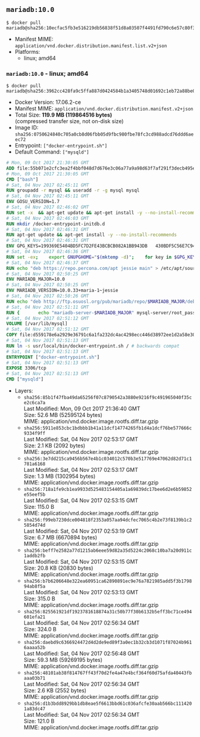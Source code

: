 ## `mariadb:10.0`

```console
$ docker pull mariadb@sha256:10ecfac5fb3e516219db56838f51d8a03507f4491fd790c6e57c80f33bd35e90
```

-	Manifest MIME: `application/vnd.docker.distribution.manifest.list.v2+json`
-	Platforms:
	-	linux; amd64

### `mariadb:10.0` - linux; amd64

```console
$ docker pull mariadb@sha256:3962cc428fa9c5ffa887d0424584b1a3405748d01692c1eb72a88be0a82f8a6c
```

-	Docker Version: 17.06.2-ce
-	Manifest MIME: `application/vnd.docker.distribution.manifest.v2+json`
-	Total Size: **119.9 MB (119864516 bytes)**  
	(compressed transfer size, not on-disk size)
-	Image ID: `sha256:0750624840c705a0cb8d06fbb05d9fbc980fbe78fc3cd988adcd76ddd6aeec72`
-	Entrypoint: `["docker-entrypoint.sh"]`
-	Default Command: `["mysqld"]`

```dockerfile
# Mon, 09 Oct 2017 21:30:05 GMT
ADD file:55b071e2cfc3ea2f4bbf048d7d676e3c06a77a9a98d63f7af291f3decb495ec8 in / 
# Mon, 09 Oct 2017 21:30:05 GMT
CMD ["bash"]
# Sat, 04 Nov 2017 02:45:11 GMT
RUN groupadd -r mysql && useradd -r -g mysql mysql
# Sat, 04 Nov 2017 02:45:11 GMT
ENV GOSU_VERSION=1.7
# Sat, 04 Nov 2017 02:46:02 GMT
RUN set -x 	&& apt-get update && apt-get install -y --no-install-recommends ca-certificates wget && rm -rf /var/lib/apt/lists/* 	&& wget -O /usr/local/bin/gosu "https://github.com/tianon/gosu/releases/download/$GOSU_VERSION/gosu-$(dpkg --print-architecture)" 	&& wget -O /usr/local/bin/gosu.asc "https://github.com/tianon/gosu/releases/download/$GOSU_VERSION/gosu-$(dpkg --print-architecture).asc" 	&& export GNUPGHOME="$(mktemp -d)" 	&& gpg --keyserver ha.pool.sks-keyservers.net --recv-keys B42F6819007F00F88E364FD4036A9C25BF357DD4 	&& gpg --batch --verify /usr/local/bin/gosu.asc /usr/local/bin/gosu 	&& rm -r "$GNUPGHOME" /usr/local/bin/gosu.asc 	&& chmod +x /usr/local/bin/gosu 	&& gosu nobody true 	&& apt-get purge -y --auto-remove ca-certificates wget
# Sat, 04 Nov 2017 02:46:03 GMT
RUN mkdir /docker-entrypoint-initdb.d
# Sat, 04 Nov 2017 02:46:31 GMT
RUN apt-get update && apt-get install -y --no-install-recommends 		apt-transport-https ca-certificates 		pwgen 	&& rm -rf /var/lib/apt/lists/*
# Sat, 04 Nov 2017 02:46:31 GMT
ENV GPG_KEYS=199369E5404BD5FC7D2FE43BCBCB082A1BB943DB 	430BDF5C56E7C94E848EE60C1C4CBDCDCD2EFD2A 	4D1BB29D63D98E422B2113B19334A25F8507EFA5
# Sat, 04 Nov 2017 02:46:36 GMT
RUN set -ex; 	export GNUPGHOME="$(mktemp -d)"; 	for key in $GPG_KEYS; do 		gpg --keyserver ha.pool.sks-keyservers.net --recv-keys "$key"; 	done; 	gpg --export $GPG_KEYS > /etc/apt/trusted.gpg.d/mariadb.gpg; 	rm -r "$GNUPGHOME"; 	apt-key list
# Sat, 04 Nov 2017 02:46:37 GMT
RUN echo "deb https://repo.percona.com/apt jessie main" > /etc/apt/sources.list.d/percona.list 	&& { 		echo 'Package: *'; 		echo 'Pin: release o=Percona Development Team'; 		echo 'Pin-Priority: 998'; 	} > /etc/apt/preferences.d/percona
# Sat, 04 Nov 2017 02:50:25 GMT
ENV MARIADB_MAJOR=10.0
# Sat, 04 Nov 2017 02:50:25 GMT
ENV MARIADB_VERSION=10.0.33+maria-1~jessie
# Sat, 04 Nov 2017 02:50:26 GMT
RUN echo "deb http://ftp.osuosl.org/pub/mariadb/repo/$MARIADB_MAJOR/debian jessie main" > /etc/apt/sources.list.d/mariadb.list 	&& { 		echo 'Package: *'; 		echo 'Pin: release o=MariaDB'; 		echo 'Pin-Priority: 999'; 	} > /etc/apt/preferences.d/mariadb
# Sat, 04 Nov 2017 02:51:11 GMT
RUN { 		echo "mariadb-server-$MARIADB_MAJOR" mysql-server/root_password password 'unused'; 		echo "mariadb-server-$MARIADB_MAJOR" mysql-server/root_password_again password 'unused'; 	} | debconf-set-selections 	&& apt-get update 	&& apt-get install -y 		"mariadb-server=$MARIADB_VERSION" 		percona-xtrabackup 		socat 	&& rm -rf /var/lib/apt/lists/* 	&& sed -ri 's/^user\s/#&/' /etc/mysql/my.cnf /etc/mysql/conf.d/* 	&& rm -rf /var/lib/mysql && mkdir -p /var/lib/mysql /var/run/mysqld 	&& chown -R mysql:mysql /var/lib/mysql /var/run/mysqld 	&& chmod 777 /var/run/mysqld 	&& find /etc/mysql/ -name '*.cnf' -print0 		| xargs -0 grep -lZE '^(bind-address|log)' 		| xargs -rt -0 sed -Ei 's/^(bind-address|log)/#&/' 	&& echo '[mysqld]\nskip-host-cache\nskip-name-resolve' > /etc/mysql/conf.d/docker.cnf
# Sat, 04 Nov 2017 02:51:12 GMT
VOLUME [/var/lib/mysql]
# Sat, 04 Nov 2017 02:51:12 GMT
COPY file:d559178e6a2929e36791c6a1fa232dc4ac4298ecc446d38972ee1d2a58e30621 in /usr/local/bin/ 
# Sat, 04 Nov 2017 02:51:13 GMT
RUN ln -s usr/local/bin/docker-entrypoint.sh / # backwards compat
# Sat, 04 Nov 2017 02:51:13 GMT
ENTRYPOINT ["docker-entrypoint.sh"]
# Sat, 04 Nov 2017 02:51:13 GMT
EXPOSE 3306/tcp
# Sat, 04 Nov 2017 02:51:13 GMT
CMD ["mysqld"]
```

-	Layers:
	-	`sha256:85b1f47fba49da65256f07c8790542a3880e9216f9c491965040f35ce2c6ca7a`  
		Last Modified: Mon, 09 Oct 2017 21:36:40 GMT  
		Size: 52.6 MB (52595124 bytes)  
		MIME: application/vnd.docker.image.rootfs.diff.tar.gzip
	-	`sha256:5911e853cbc1bdbbb1b41a11dcf14774265fb1d4a1dcf76be577666c9334f9ff`  
		Last Modified: Sat, 04 Nov 2017 02:53:17 GMT  
		Size: 2.1 KB (2092 bytes)  
		MIME: application/vnd.docker.image.rootfs.diff.tar.gzip
	-	`sha256:3e7dd215ca9456b567e4b1c034012c570b3e517769e47062d82d71c1781a6168`  
		Last Modified: Sat, 04 Nov 2017 02:53:17 GMT  
		Size: 1.3 MB (1302954 bytes)  
		MIME: application/vnd.docker.image.rootfs.diff.tar.gzip
	-	`sha256:718a1fe9cb1ea9933d525483154405a1a69839dc17bee6d2e6b59852e55eef5b`  
		Last Modified: Sat, 04 Nov 2017 02:53:15 GMT  
		Size: 115.0 B  
		MIME: application/vnd.docker.image.rootfs.diff.tar.gzip
	-	`sha256:f99eb7230dce004818f2353a057aa94dcfec7065c4b2e73f8139b1c25854d74d`  
		Last Modified: Sat, 04 Nov 2017 02:53:19 GMT  
		Size: 6.7 MB (6670894 bytes)  
		MIME: application/vnd.docker.image.rootfs.diff.tar.gzip
	-	`sha256:beff7e2582a77d1215ab6eee59d82a35d5224c2068c10ba7a20d911c1addb2fb`  
		Last Modified: Sat, 04 Nov 2017 02:53:15 GMT  
		Size: 20.8 KB (20830 bytes)  
		MIME: application/vnd.docker.image.rootfs.diff.tar.gzip
	-	`sha256:b7b6206648e322ea60951ca62890891ec9e76a7821985add5f3b179894ab8f5a`  
		Last Modified: Sat, 04 Nov 2017 02:53:13 GMT  
		Size: 315.0 B  
		MIME: application/vnd.docker.image.rootfs.diff.tar.gzip
	-	`sha256:825561921df1923781618874a31c50b77f30b6132b5eff3bc71ce494601efa21`  
		Last Modified: Sat, 04 Nov 2017 02:56:34 GMT  
		Size: 324.0 B  
		MIME: application/vnd.docker.image.rootfs.diff.tar.gzip
	-	`sha256:daebd9c6366924472d4d2de9ed89f3a0ec1b32cb3d1071f87024b9616aaaa52b`  
		Last Modified: Sat, 04 Nov 2017 02:56:48 GMT  
		Size: 59.3 MB (59269195 bytes)  
		MIME: application/vnd.docker.image.rootfs.diff.tar.gzip
	-	`sha256:48101ab38f814767ff43f70d2fe4a47e4bcf364f60d75afda40443fbaaa03b71`  
		Last Modified: Sat, 04 Nov 2017 02:56:34 GMT  
		Size: 2.6 KB (2552 bytes)  
		MIME: application/vnd.docker.image.rootfs.diff.tar.gzip
	-	`sha256:d1b3bdd8929bb1db8eae5f6613bbd61c036afcfe30aab566bc1114201a83dc47`  
		Last Modified: Sat, 04 Nov 2017 02:56:34 GMT  
		Size: 121.0 B  
		MIME: application/vnd.docker.image.rootfs.diff.tar.gzip
